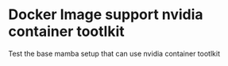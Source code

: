 # Docker Image support nvidia container tootlkit
Test the base mamba setup that can use nvidia container tootlkit